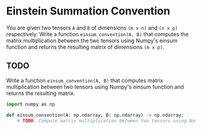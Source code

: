 # Einstein Summation Convention

You are given two tensors `A` and `B` of dimensions `(m x n)` and `(n x p)` respectively. Write a function `einsum_convention(A, B)` that computes the matrix multiplication between the two tensors using Numpy's einsum function and returns the resulting matrix of dimensions `(m x p)`.

## TODO

Write a function `einsum_convention(A, B)` that computes matrix multiplication between two tensors using Numpy's einsum function and returns the resulting matrix.

```python
import numpy as np

def einsum_convention(A: np.ndarray, B: np.ndarray) -> np.ndarray:
    # TODO: Compute matrix multiplication between two tensors using Numpy's einsum function and return the resulting matrix.
```

